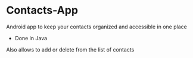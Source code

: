 # Contacts-App



Android app to keep your contacts organized and accessible in one place

- Done in Java

Also allows to add or delete from the list of contacts










